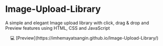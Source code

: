 # Image-Upload-Library

A simple and elegant Image upload library with click, drag &amp; drop and Preview features using HTML, CSS and JavaScript
<br>

<div  align="center">
💻 [Preview](https://imhemayatsangin.github.io/Image-Upload-Library/) <br>
</div>
